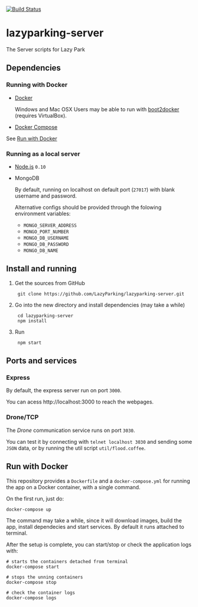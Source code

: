 [![Build Status](https://travis-ci.org/LazyParking/lazyparking-server.svg?branch=master)](https://travis-ci.org/LazyParking/lazyparking-server)

# lazyparking-server

The Server scripts for Lazy Park

## Dependencies

### Running with Docker

* [Docker](docker.io)

  Windows and Mac OSX Users may be able to run with
  [boot2docker](http://boot2docker.io/) (requires VirtualBox).

* [Docker Compose](https://docs.docker.com/compose/)

See [Run with Docker](#run-with-docker)

### Running as a local server

* [Node.js](http://nodejs.org) `0.10`

* MongoDB
  
  By default, running on localhost on default port (`27017`) with
  blank username and password.

  Alternative configs should be provided through the folowing
  environment variables:

  - `MONGO_SERVER_ADDRESS`
  - `MONGO_PORT_NUMBER`
  - `MONGO_DB_USERNAME`
  - `MONGO_DB_PASSWORD`
  - `MONGO_DB_NAME`

## Install and running

1. Get the sources from GitHub
    
        git clone https://github.com/LazyParking/lazyparking-server.git

1. Go into the new directory and install dependencies (may take a while)

        cd lazyparking-server
        npm install

1. Run

        npm start

## Ports and services

### Express

By default, the express server run on port `3000`. 

You can acess http://localhost:3000 to reach the webpages.

### Drone/TCP

The _Drone_ communication service runs on port `3030`.

You can test it by connecting with `telnet localhost 3030` and 
sending some `JSON` data, or by running the util script
`util/flood.coffee`.

## Run with Docker

This repository provides a `Dockerfile` and a `docker-compose.yml`
for running the app on a Docker container, with a single command.

On the first run, just do:

    docker-compose up

The command may take a while, since it will download images, build
the app, install dependecies and start services. By default it runs
attached to terminal.

After the setup is complete, you can start/stop or check the
application logs with:

    # starts the containers detached from terminal
    docker-compose start

    # stops the unning containers
    docker-compose stop

    # check the container logs
    docker-compose logs
